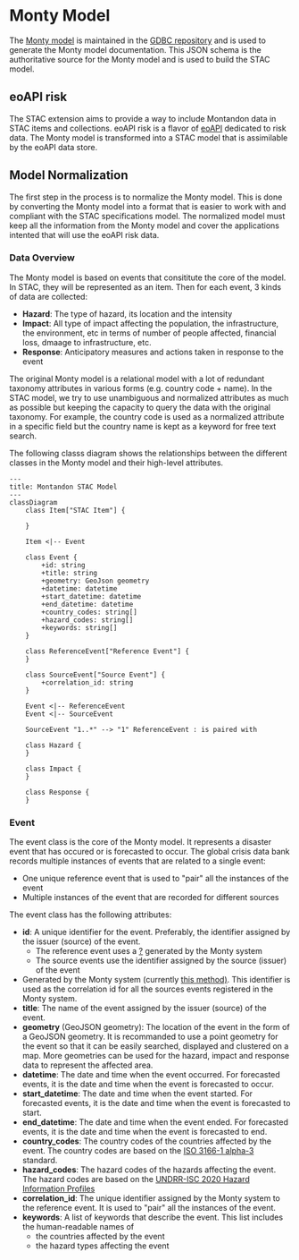 # Monty Model

The [Monty model](./Montandon_Schema_V1-00.json) is maintained in the [GDBC repository](https://github.com/IFRCGo/GCDB)
and is used to generate the Monty model documentation. 
This JSON schema is the authoritative source for the Monty model and is used to build the STAC model.

## eoAPI risk

The STAC extension aims to provide a way to include Montandon data in STAC items and collections.
eoAPI risk is a flavor of [eoAPI](https://eoapi.dev/) dedicated to risk data.
The Monty model is transformed into a STAC model that is assimilable by the eoAPI data store.

## Model Normalization

The first step in the process is to normalize the Monty model.
This is done by converting the Monty model into a format that is easier to work with and compliant with the STAC specifications model.
The normalized model must keep all the information from the Monty model and cover the applications intented that will use the eoAPI risk data.

### Data Overview

The Monty model is based on events that consititute the core of the model. In STAC, they will be represented as an item. Then for each event,
3 kinds of data are collected:

- **Hazard**: The type of hazard, its location and the intensity
- **Impact**: All type of impact affecting the population, the infrastructure, the environment, etc
  in terms of number of people affected, financial loss, dmaage to infrastructure, etc.
- **Response**: Anticipatory measures and actions taken in response to the event

The original Monty model is a relational model with a lot of redundant taxonomy attributes in various forms (e.g. country code + name). 
In the STAC model, we try to use unambiguous and normalized attributes as much as possible
but keeping the capacity to query the data with the original taxonomy.
For example, the country code is used as a normalized attribute in a specific field but the country name is kept as a keyword for free text search.

The following classs diagram shows the relationships between the different classes in the Monty model and their high-level attributes.

``` mermaid
---
title: Montandon STAC Model
---
classDiagram
    class Item["STAC Item"] {
        
    }

    Item <|-- Event

    class Event {
        +id: string
        +title: string
        +geometry: GeoJson geometry
        +datetime: datetime
        +start_datetime: datetime
        +end_datetime: datetime
        +country_codes: string[]
        +hazard_codes: string[]
        +keywords: string[]
    }

    class ReferenceEvent["Reference Event"] {
    }

    class SourceEvent["Source Event"] {
        +correlation_id: string
    }

    Event <|-- ReferenceEvent
    Event <|-- SourceEvent

    SourceEvent "1..*" --> "1" ReferenceEvent : is paired with

    class Hazard {
    }

    class Impact {
    }

    class Response {
    }
```

### Event

The event class is the core of the Monty model. It represents a disaster event that has occured or is forecasted to occur.
The global crisis data bank records multiple instances of events that are related to a single event:

- One unique reference event that is used to "pair" all the instances of the event
- Multiple instances of the event that are recorded for different sources

The event class has the following attributes:

- **id**: A unique identifier for the event. Preferably, the identifier assigned by the issuer (source) of the event.
  - The reference event uses a [?](./questions.md) generated by the Monty system
  - The source events use the identifier assigned by the source (issuer) of the event
- Generated by the Monty system (currently [this method)](https://github.com/IFRCGo/Monty-IFRC/blob/main/API/helpers/DREF_forecasting.R#L13).
  This identifier is used as the correlation id for all the sources events registered in the Monty system.
- **title**: The name of the event assigned by the issuer (source) of the event.
- **geometry** (GeoJSON geometry): The location of the event in the form of a GeoJSON geometry.
  It is recommanded to use a point geometry for the event so that it can be easily searched, displayed and clustered on a map.
  More geometries can be used for the hazard, impact and response data to represent the affected area.
- **datetime**: The date and time when the event occurred.
  For forecasted events, it is the date and time when the event is forecasted to occur.
- **start_datetime**: The date and time when the event started.
  For forecasted events, it is the date and time when the event is forecasted to start.
- **end_datetime**: The date and time when the event ended.
  For forecasted events, it is the date and time when the event is forecasted to end.
- **country_codes**: The country codes of the countries affected by the event.
  The country codes are based on the [ISO 3166-1 alpha-3](https://en.wikipedia.org/wiki/ISO_3166-1_alpha-3) standard.
- **hazard_codes**: The hazard codes of the hazards affecting the event.
  The hazard codes are based on the [UNDRR-ISC 2020 Hazard Information Profiles](https://www.preventionweb.net/drr-glossary/hips)
- **correlation_id**: The unique identifier assigned by the Monty system to the reference event.
  It is used to "pair" all the instances of the event.
- **keywords**: A list of keywords that describe the event. This list includes the human-readable names of
  - the countries affected by the event
  - the hazard types affecting the event
